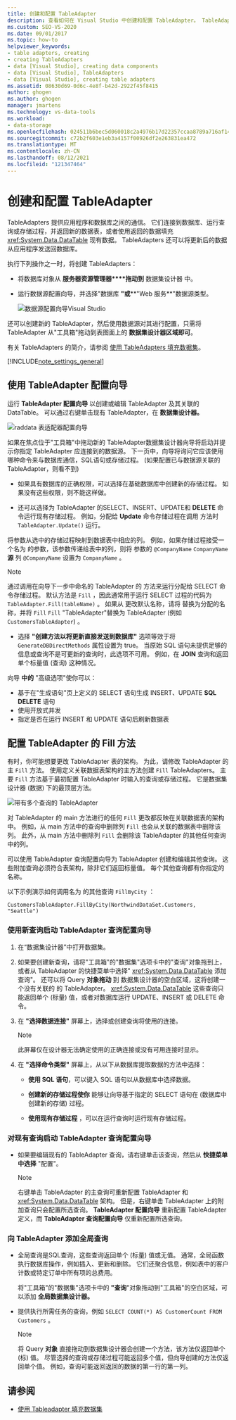 ```yaml
---
title: 创建和配置 TableAdapter
description: 查看如何在 Visual Studio 中创建和配置 TableAdapter。 TableAdapters 提供应用程序和数据库之间的通信。
ms.custom: SEO-VS-2020
ms.date: 09/01/2017
ms.topic: how-to
helpviewer_keywords:
- table adapters, creating
- creating TableAdapters
- data [Visual Studio], creating data components
- data [Visual Studio], TableAdapters
- data [Visual Studio], creating table adapters
ms.assetid: 08630d69-0d6c-4e8f-b42d-2922f45f8415
author: ghogen
ms.author: ghogen
manager: jmartens
ms.technology: vs-data-tools
ms.workload:
- data-storage
ms.openlocfilehash: 024511b6bec5d060018c2a4976b17d22357ccaa8789a716af14debb037e91169
ms.sourcegitcommit: c72b2f603e1eb3a4157f00926df2e263831ea472
ms.translationtype: MT
ms.contentlocale: zh-CN
ms.lasthandoff: 08/12/2021
ms.locfileid: "121347464"
---
```

# <a name="create-and-configure-tableadapters"></a>创建和配置 TableAdapter

TableAdapters 提供应用程序和数据库之间的通信。 它们连接到数据库、运行查询或存储过程，并返回新的数据表，或者使用返回的数据填充 <xref:System.Data.DataTable> 现有数据。 TableAdapters 还可以将更新后的数据从应用程序发送回数据库。

执行下列操作之一时，将创建 TableAdapters：

- 将数据库对象从 **服务器资源管理器****拖动到** 数据集设计器 中。

- 运行数据源配置向导，并选择"数据库 **"或****"Web 服务**"数据源类型。

   ![数据源配置向导Visual Studio](media/data-source-configuration-wizard.png)

还可以创建新的 TableAdapter，然后使用数据源对其进行配置，只需将 TableAdapter 从"工具箱"拖动到表图面上的 **数据集设计器区域即可**。

有关 TableAdapters 的简介，请参阅 [使用 TableAdapters 填充数据集](../data-tools/fill-datasets-by-using-tableadapters.md)。

[!INCLUDE[note_settings_general](../data-tools/includes/note_settings_general_md.md)]

## <a name="use-the-tableadapter-configuration-wizard"></a>使用 TableAdapter 配置向导

运行 **TableAdapter 配置向导** 以创建或编辑 TableAdapter 及其关联的 DataTable。 可以通过右键单击现有 TableAdapter，在 **数据集设计器。**

![raddata 表适配器配置向导](../data-tools/media/raddata-table-adapter-configuration-wizard.png)

如果在焦点位于"工具箱"中拖动新的 TableAdapter数据集设计器向导将启动并提示你指定 TableAdapter 应连接到的数据源。 下一页中，向导将询问它应该使用哪种命令来与数据库通信，SQL语句或存储过程。  (如果配置已与数据源关联的 TableAdapter，则看不到) 

- 如果具有数据库的正确权限，可以选择在基础数据库中创建新的存储过程。 如果没有这些权限，则不能这样做。

- 还可以选择为 TableAdapter 的SELECT、INSERT、UPDATE和 **DELETE** 命令运行现有存储过程。  例如，分配给 **Update** 命令存储过程在调用 方法时 `TableAdapter.Update()` 运行。

将参数从选中的存储过程映射到数据表中相应的列。 例如，如果存储过程接受一个名为 的参数，该参数传递给表中的列，则将 参数的 `@CompanyName` `CompanyName` **源** 列 `@CompanyName` 设置为 `CompanyName` 。

> [!NOTE]
> 通过调用在向导下一步中命名的 TableAdapter 的 方法来运行分配给 SELECT 命令存储过程。 默认方法是 `Fill` ，因此通常用于运行 SELECT 过程的代码为 `TableAdapter.Fill(tableName)` 。 如果从 更改默认名称，请将 替换为分配的名称，并将 `Fill` `Fill` "TableAdapter"替换为 TableAdapter (例如 `CustomersTableAdapter`) 。

- 选择 **"创建方法以将更新直接发送到数据库"** 选项等效于将 `GenerateDBDirectMethods` 属性设置为 true。 当原始 SQL 语句未提供足够的信息或查询不是可更新的查询时，此选项不可用。 例如，在 **JOIN** 查询和返回单个标量值 (查询) 这种情况。

向导 **中的** "高级选项"使你可以：

- 基于在"生成语句"页上定义的 SELECT 语句生成 INSERT、UPDATE **SQL DELETE** 语句
- 使用开放式并发
- 指定是否在运行 INSERT 和 UPDATE 语句后刷新数据表

## <a name="configure-a-tableadapters-fill-method"></a>配置 TableAdapter 的 Fill 方法

有时，你可能想要更改 TableAdapter 表的架构。 为此，请修改 TableAdapter 的主 `Fill` 方法。 使用定义关联数据表架构的主方法创建 `Fill` TableAdapters。 主要 `Fill` 方法基于最初配置 TableAdapter 时输入的查询或存储过程。 它是数据集设计器 (数据) 下的最顶层方法。

![带有多个查询的 TableAdapter](../data-tools/media/tableadapter.gif)

对 TableAdapter 的 main 方法进行的任何 `Fill` 更改都反映在关联数据表的架构中。 例如，从 main 方法中的查询中删除列 `Fill` 也会从关联的数据表中删除该列。 此外，从 main 方法中删除列 `Fill` 会删除该 TableAdapter 的其他任何查询中的列。

可以使用 TableAdapter 查询配置向导为 TableAdapter 创建和编辑其他查询。 这些附加查询必须符合表架构，除非它们返回标量值。  每个其他查询都有你指定的名称。

以下示例演示如何调用名为 的其他查询 `FillByCity` ：

`CustomersTableAdapter.FillByCity(NorthwindDataSet.Customers, "Seattle")`

### <a name="to-start-the-tableadapter-query-configuration-wizard-with-a-new-query"></a>使用新查询启动 TableAdapter 查询配置向导

1. 在“数据集设计器”中打开数据集。

2. 如果要创建新查询，请将"工具箱"的"数据集"选项卡中的"查询"对象拖到上，或者从 TableAdapter 的快捷菜单中选择" <xref:System.Data.DataTable> 添加查询"。  还可以将 Query **对象拖动** 到 数据集设计器的空白区域，这将创建一个没有关联的 的 TableAdapter。 <xref:System.Data.DataTable> 这些查询只能返回单个 (标量) 值，或者对数据库运行 UPDATE、INSERT 或 DELETE 命令。

3. 在 **"选择数据连接"** 屏幕上，选择或创建查询将使用的连接。

    > [!NOTE]
    > 此屏幕仅在设计器无法确定使用的正确连接或没有可用连接时显示。

4. 在 **"选择命令类型"** 屏幕上，从以下从数据库提取数据的方法中选择：

    - **使用 SQL 语句**，可以键入 SQL 语句以从数据库中选择数据。

    - **创建新的存储过程使你** 能够让向导基于指定的 SELECT 语句在 (数据库中创建新的存储) 过程。

    - **使用现有存储过程** ，可以在运行查询时运行现有存储过程。

### <a name="to-start-the-tableadapter-query-configuration-wizard-on-an-existing-query"></a>对现有查询启动 TableAdapter 查询配置向导

- 如果要编辑现有的 TableAdapter 查询，请右键单击该查询，然后从 **快捷菜单中选择** "配置"。

    > [!NOTE]
    > 右键单击 TableAdapter 的主查询可重新配置 TableAdapter 和 <xref:System.Data.DataTable> 架构。 但是，右键单击 TableAdapter 上的附加查询只会配置所选查询。 **TableAdapter 配置向导** 重新配置 TableAdapter 定义，而 **TableAdapter 查询配置向导** 仅重新配置所选查询。

### <a name="to-add-a-global-query-to-a-tableadapter"></a>向 TableAdapter 添加全局查询

- 全局查询是SQL查询，这些查询返回单个 (标量) 值或无值。 通常，全局函数执行数据库操作，例如插入、更新和删除。 它们还聚合信息，例如表中的客户计数或特定订单中所有项的总费用。

     将"工具箱"的"数据集"选项卡中的 **"查询**"对象拖动到"工具箱"的空白区域，可以添加 **全局数据集设计器。**

- 提供执行所需任务的查询，例如 `SELECT COUNT(*) AS CustomerCount FROM Customers` 。

    > [!NOTE]
    > 将 Query **对象** 直接拖动到数据集设计器会创建一个方法，该方法仅返回单个 (标) 值。 尽管选择的查询或存储过程可能返回多个值，但向导创建的方法仅返回单个值。 例如，查询可能返回返回的数据的第一行的第一列。

## <a name="see-also"></a>请参阅

- [使用 Tableadapter 填充数据集](../data-tools/fill-datasets-by-using-tableadapters.md)
